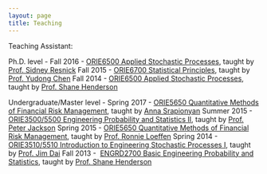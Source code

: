 ```yaml
---
layout: page
title: Teaching 
---
```


Teaching Assistant: 

Ph.D. level -
Fall 2016 - <span style="text-decoration:underline;">ORIE6500 Applied Stochastic Processes</span>, taught by [Prof. Sidney Resnick](https://people.orie.cornell.edu/sid/) 
Fall 2015 - <span style="text-decoration:underline;">ORIE6700 Statistical Principles</span>, taught by [Prof. Yudong Chen](http://people.orie.cornell.edu/yudong.chen/) 
Fall 2014 - <span style="text-decoration:underline;">ORIE6500 Applied Stochastic Processes</span>, taught by [Prof. Shane Henderson](http://people.orie.cornell.edu/shane/) 

Undergraduate/Master level - 
Spring 2017 - <span style="text-decoration:underline;">ORIE5650 Quantitative Methods of Financial Risk Management</span>, taught by [Anna Srapionyan](http://srapionyan.com/) 
Summer 2015 - <span style="text-decoration:underline;">ORIE3500/5500 Engineering Probability and Statistics II</span>, taught by [Prof. Peter Jackson](http://people.orie.cornell.edu/jackson/new/) 
Spring 2015 - <span style="text-decoration:underline;">ORIE5650 Quantitative Methods of Financial Risk Management</span>, taught by [Prof. Ronnie Loeffen](http://personalpages.manchester.ac.uk/staff/ronnie.loeffen/) 
Spring 2014 - <span style="text-decoration:underline;">ORIE3510/5510 Introduction to Engineering Stochastic Processes I</span>, taught by [Prof. Jim Dai](http://people.orie.cornell.edu/jdai/) 
Fall 2013 -  <span style="text-decoration:underline;">ENGRD2700 Basic Engineering Probability and Statistics</span>, taught by [Prof. Shane Henderson](http://people.orie.cornell.edu/shane/)
